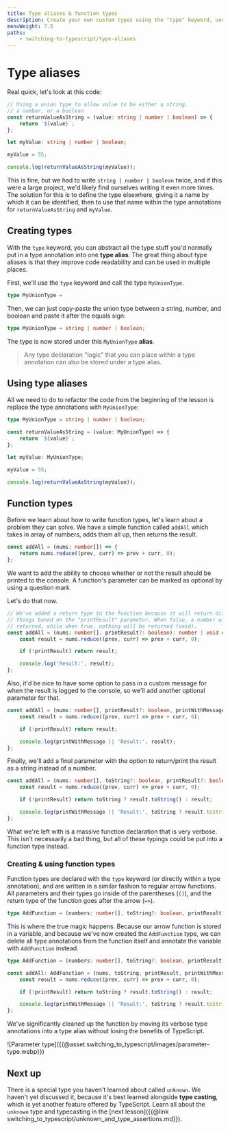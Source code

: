 ```yaml
---
title: Type aliases & function types
description: Create your own custom types using the "type" keyword, understand the "void" type, and learn how to write custom function types.
menuWeight: 7.5
paths:
    - switching-to-typescript/type-aliases
---
```


# [](#type-aliases) Type aliases

Real quick, let's look at this code:

```TypeScript
// Using a union type to allow value to be either a string,
// a number, or a boolean
const returnValueAsString = (value: string | number | boolean) => {
    return `${value}`;
};

let myValue: string | number | boolean;

myValue = 55;

console.log(returnValueAsString(myValue));
```

This is fine, but we had to write `string | number | boolean` twice, and if this were a large project, we'd likely find ourselves writing it even more times. The solution for this is to define the type elsewhere, giving it a name by which it can be identified, then to use that name within the type annotations for `returnValueAsString` and `myValue`.

## [](#creating-types) Creating types

With the `type` keyword, you can abstract all the type stuff you'd normally put in a type annotation into one **type alias**. The great thing about type aliases is that they improve code readability and can be used in multiple places.

First, we'll use the `type` keyword and call the type `MyUnionType`.

```TypeScript
type MyUnionType =
```

Then, we can just copy-paste the union type between a string, number, and boolean and paste it after the equals sign:

```TypeScript
type MyUnionType = string | number | boolean;
```

The type is now stored under this `MyUnionType` **alias**.

> Any type declaration "logic" that you can place within a type annotation can also be stored under a type alias.

## [](#using-type-aliases) Using type aliases

All we need to do to refactor the code from the beginning of the lesson is replace the type annotations with `MyUnionType`:

```TypeScript
type MyUnionType = string | number | boolean;

const returnValueAsString = (value: MyUnionType) => {
    return `${value}`;
};

let myValue: MyUnionType;

myValue = 55;

console.log(returnValueAsString(myValue));
```

## [](#function-types) Function types

Before we learn about how to write function types, let's learn about a problem they can solve. We have a simple function called `addAll` which takes in array of numbers, adds them all up, then returns the result.

```TypeScript
const addAll = (nums: number[]) => {
    return nums.reduce((prev, curr) => prev + curr, 0);
};
```

We want to add the ability to choose whether or not the result should be printed to the console. A function's parameter can be marked as optional by using a question mark.

Let's do that now.

```TypeScript
// We've added a return type to the function because it will return different
// things based on the "printResult" parameter. When false, a number will be
// returned, while when true, nothing will be returned (void).
const addAll = (nums: number[], printResult?: boolean): number | void => {
    const result = nums.reduce((prev, curr) => prev + curr, 0);

    if (!printResult) return result;

    console.log('Result:', result);
};
```

Also, it'd be nice to have some option to pass in a custom message for when the result is logged to the console, so we'll add another optional parameter for that.

```TypeScript
const addAll = (nums: number[], printResult?: boolean, printWithMessage?: string): number | void => {
    const result = nums.reduce((prev, curr) => prev + curr, 0);

    if (!printResult) return result;

    console.log(printWithMessage || 'Result:', result);
};
```

Finally, we'll add a final parameter with the option to return/print the result as a string instead of a number.

```TypeScript
const addAll = (nums: number[], toString?: boolean, printResult?: boolean, printWithMessage?: string): number | string | void => {
    const result = nums.reduce((prev, curr) => prev + curr, 0);

    if (!printResult) return toString ? result.toString() : result;

    console.log(printWithMessage || 'Result:', toString ? result.toString : result);
};
```

What we're left with is a massive function declaration that is very verbose. This isn't necessarily a bad thing, but all of these typings could be put into a function type instead.

### [](#creating-and-using-function-types) Creating & using function types

Function types are declared with the `type` keyword (or directly within a type annotation), and are written in a similar fashion to regular arrow functions. All parameters and their types go inside of the parentheses (`()`), and the return type of the function goes after the arrow (`=>`).

```TypeScript
type AddFunction = (numbers: number[], toString?: boolean, printResult?: boolean, printWithMessage?: string) => number | string | void;
```

This is where the true magic happens. Because our arrow function is stored in a variable, and because we've now created the `AddFunction` type, we can delete all type annotations from the function itself and annotate the variable with `AddFunction` instead.

```TypeScript
type AddFunction = (numbers: number[], toString?: boolean, printResult?: boolean, printWithMessage?: string) => number | string | void;

const addAll: AddFunction = (nums, toString, printResult, printWithMessage) => {
    const result = nums.reduce((prev, curr) => prev + curr, 0);

    if (!printResult) return toString ? result.toString() : result;

    console.log(printWithMessage || 'Result:', toString ? result.toString : result);
};
```

We've significantly cleaned up the function by moving its verbose type annotations into a type alias without losing the benefits of TypeScript.

![Parameter type]({{@asset switching_to_typescript/images/parameter-type.webp}})

## [](#next) Next up

There is a special type you haven't learned about called `unknown`. We haven't yet discussed it, because it's best learned alongside **type casting**, which is yet another feature offered by TypeScript. Learn all about the `unknown` type and typecasting in the [next lesson]({{@link switching_to_typescript/unknown_and_type_assertions.md}}).
